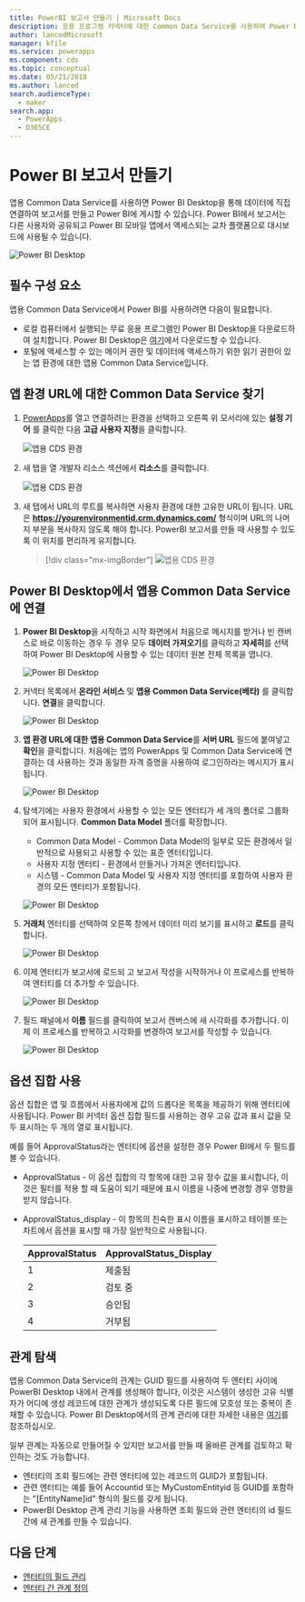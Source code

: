 ```yaml
---
title: PowerBI 보고서 만들기 | Microsoft Docs
description: 응용 프로그램 커넥터에 대한 Common Data Service를 사용하여 Power BI Desktop에서 데이터에 연결합니다.
author: lancedMicrosoft
manager: kfile
ms.service: powerapps
ms.component: cds
ms.topic: conceptual
ms.date: 05/21/2018
ms.author: lanced
search.audienceType:
  - maker
search.app:
  - PowerApps
  - D365CE
---
```

# <a name="create-a-power-bi-report"></a>Power BI 보고서 만들기
앱용 Common Data Service를 사용하면 Power BI Desktop을 통해 데이터에 직접 연결하여 보고서를 만들고 Power BI에 게시할 수 있습니다. Power BI에서 보고서는 다른 사용자와 공유되고 Power BI 모바일 앱에서 액세스되는 교차 플랫폼으로 대시보드에 사용될 수 있습니다.

![Power BI Desktop](./media/data-platform-cds-powerbi-connector/PBIDesktop.png "Power BI Desktop")

## <a name="prerequisites"></a>필수 구성 요소

앱용 Common Data Service에서 Power BI를 사용하려면 다음이 필요합니다.

* 로컬 컴퓨터에서 실행되는 무료 응용 프로그램인 Power BI Desktop을 다운로드하여 설치합니다. Power BI Desktop은 [여기](https://powerbi.microsoft.com/desktop/)에서 다운로드할 수 있습니다.
* 포털에 액세스할 수 있는 메이커 권한 및 데이터에 액세스하기 위한 읽기 권한이 있는 앱 환경에 대한 앱용 Common Data Service입니다.

## <a name="finding-your-common-data-service-for-apps-environment-url"></a>앱 환경 URL에 대한 Common Data Service 찾기

1. [PowerApps](https://web.powerapps.com/?utm_source=padocs&utm_medium=linkinadoc&utm_campaign=referralsfromdoc)를 열고 연결하려는 환경을 선택하고 오른쪽 위 모서리에 있는 **설정 기어** 를 클릭한 다음 **고급 사용자 지정**을 클릭합니다.

    ![앱용 CDS 환경](./media/data-platform-cds-powerbi-connector/CDSEnv1.png "앱용 CDS 환경")

2. 새 탭을 열 개발자 리소스 섹션에서 **리소스**를 클릭합니다.

    ![앱용 CDS 환경](./media/data-platform-cds-powerbi-connector/CDSEnv2.png "앱용 CDS 환경")

3. 새 탭에서 URL의 루트를 복사하면 사용자 환경에 대한 고유한 URL이 됩니다. URL은 **https://yourenvironmentid.crm.dynamics.com/** 형식이며 URL의 나머지 부분을 복사하지 않도록 해야 합니다. PowerBI 보고서를 만들 때 사용할 수 있도록 이 위치를 편리하게 유지합니다.

    > [!div class="mx-imgBorder"] 
    > ![앱용 CDS 환경](./media/data-platform-cds-powerbi-connector/CDSEnv3.png "앱용 CDS 환경")

## <a name="connecting-to-common-data-service-for-apps-from-power-bi-desktop"></a>Power BI Desktop에서 앱용 Common Data Service에 연결

1. **Power BI Desktop**을 시작하고 시작 화면에서 처음으로 메시지를 받거나 빈 캔버스로 바로 이동하는 경우 두 경우 모두 **데이터 가져오기**를 클릭하고 **자세히**를 선택하여 Power BI Desktop에 사용할 수 있는 데이터 원본 전체 목록을 엽니다.

    ![Power BI Desktop](./media/data-platform-cds-powerbi-connector/CreateReport1.png "Power BI Desktop")

2. 커넥터 목록에서 **온라인 서비스** 및 **앱용 Common Data Service(베타)** 를 클릭합니다. **연결**을 클릭합니다.

    ![Power BI Desktop](./media/data-platform-cds-powerbi-connector/CreateReport2.png "Power BI Desktop")

3. **앱 환경 URL에 대한 앱용 Common Data Service**를 **서버 URL** 필드에 붙여넣고 **확인**을 클릭합니다. 처음에는 앱의 PowerApps 및 Common Data Service에 연결하는 데 사용하는 것과 동일한 자격 증명을 사용하여 로그인하라는 메시지가 표시됩니다.

    ![Power BI Desktop](./media/data-platform-cds-powerbi-connector/CreateReport3.png "Power BI Desktop")

4. 탐색기에는 사용자 환경에서 사용할 수 있는 모든 엔터티가 세 개의 폴더로 그룹화되어 표시됩니다. **Common Data Model** 폴더를 확장합니다.

    * Common Data Model - Common Data Model의 일부로 모든 환경에서 일반적으로 사용되고 사용할 수 있는 표준 엔터티입니다.
    * 사용자 지정 엔터티 - 환경에서 만들거나 가져온 엔터티입니다.
    * 시스템 - Common Data Model 및 사용자 지정 엔터티를 포함하여 사용자 환경의 모든 엔터티가 포함됩니다.

    ![Power BI Desktop](./media/data-platform-cds-powerbi-connector/CreateReport4.png "Power BI Desktop")

5. **거래처** 엔터티를 선택하여 오른쪽 창에서 데이터 미리 보기를 표시하고 **로드**를 클릭합니다.

    ![Power BI Desktop](./media/data-platform-cds-powerbi-connector/CreateReport5.png "Power BI Desktop")

6. 이제 엔터티가 보고서에 로드되 고 보고서 작성을 시작하거나 이 프로세스를 반복하여 엔터티를 더 추가할 수 있습니다.

    ![Power BI Desktop](./media/data-platform-cds-powerbi-connector/CreateReport6.png "Power BI Desktop")

7. 필드 패널에서 **이름** 필드를 클릭하여 보고서 캔버스에 새 시각화를 추가합니다. 이제 이 프로세스를 반복하고 시각화를 변경하여 보고서를 작성할 수 있습니다.

    ![Power BI Desktop](./media/data-platform-cds-powerbi-connector/CreateReport7.png "Power BI Desktop")


## <a name="using-option-sets"></a>옵션 집합 사용

옵션 집합은 앱 및 흐름에서 사용자에게 값의 드롭다운 목록을 제공하기 위해 엔터티에 사용됩니다. Power BI 커넥터 옵션 집합 필드를 사용하는 경우 고유 값과 표시 값을 모두 표시하는 두 개의 열로 표시됩니다.

예를 들어 ApprovalStatus라는 엔터티에 옵션을 설정한 경우 Power BI에서 두 필드를 볼 수 있습니다.

* ApprovalStatus - 이 옵션 집합의 각 항목에 대한 고유 정수 값을 표시합니다, 이것은 필터를 적용 할 때 도움이 되기 때문에 표시 이름을 나중에 변경할 경우 영향을 받지 않습니다.
* ApprovalStatus_display - 이 항목의 친숙한 표시 이름을 표시하고 테이블 또는 차트에서 옵션을 표시할 때 가장 일반적으로 사용됩니다.

    |ApprovalStatus|ApprovalStatus_Display|
    |---------|---------|
    1|제출됨
    2|검토 중
    3|승인됨
    4|거부됨

## <a name="navigating-relationships"></a>관계 탐색

앱용 Common Data Service의 관계는 GUID 필드를 사용하여 두 엔터티 사이에 PowerBI Desktop 내에서 관계를 생성해야 합니다, 이것은 시스템이 생성한 고유 식별자가 어디에 생성 레코드에 대한 관계가 생성되도록 다른 필드에 모호성 또는 중복이 존재할 수 있습니다. Power BI Desktop에서의 관계 관리에 대한 자세한 내용은 [여기](https://docs.microsoft.com/power-bi/desktop-create-and-manage-relationships)를 참조하십시오.

일부 관계는 자동으로 만들어질 수 있지만 보고서를 만들 때 올바른 관계를 검토하고 확인하는 것도 가능합니다.

* 엔터티의 조회 필드에는 관련 엔터티에 있는 레코드의 GUID가 포함됩니다.
* 관련 엔터티는 예를 들어 Accountid 또는 MyCustomEntityid 등 GUID를 포함하는 "[EntityName]id" 형식의 필드를 갖게 됩니다.
* PowerBI Desktop 관계 관리 기능을 사용하면 조회 필드와 관련 엔터티의 id 필드 간에 새 관계를 만들 수 있습니다.


## <a name="next-steps"></a>다음 단계
* [엔터티의 필드 관리](data-platform-manage-fields.md)
* [엔터티 간 관계 정의](data-platform-entity-lookup.md)


